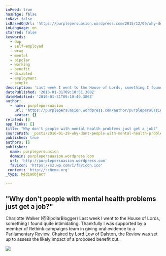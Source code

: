```yaml
---
inFeed: true
hasPage: false
inNav: false
isBasedOnUrl: 'https://purplepersuasion.wordpress.com/2015/12/09/why-dont-people-with-mental-health-problems-just-get-a-job/'
inLanguage: en
starred: false
keywords:
  - dwp
  - self-employed
  - wrag
  - mental
  - bipolar
  - working
  - benefit
  - disabled
  - employment
  - people
description: 'Last week I went to the House of Lords, something I found quite intimidating. Thankfully I was supported by a member of Rethink campaigns team in giving oral evidence to a Parliamentary Review. Chaired by Lord Low of Dalston, the Review was set up to assess the likely impact of a proposed benefit cut.'
datePublished: '2016-01-31T09:10:51.308Z'
dateModified: '2016-01-31T09:10:49.386Z'
author:
  - name: purplepersuasion
    url: 'https://purplepersuasion.wordpress.com/author/purplepersuasion/'
    avatar: {}
related: []
app_links: []
title: "Why don't people with mental health problems just get a job?"
sourcePath: _posts/2016-01-29-why-dont-people-with-mental-health-problems-just-get-a-job.md
published: true
authors: []
publisher:
  name: purplepersuasion
  domain: purplepersuasion.wordpress.com
  url: 'http://purplepersuasion.wordpress.com'
  favicon: 'https://s2.wp.com/i/favicon.ico'
_context: 'http://schema.org'
_type: MediaObject

---
```

<article style=""><h1>"Why don't people with mental health problems just get a job?"</h1><p>Charlotte Walker (@BipolarBlogger) Last week I went to the House of Lords, something I found quite intimidating. Thankfully I was supported by a member of Rethink campaigns team in giving oral evidence to a Parliamentary Review. Chaired by Lord Low of Dalston, the Review was set up to assess the likely impact of a proposed benefit cut.</p><img src="https://s3-us-west-2.amazonaws.com/the-grid-img/p/f5f07e17b73fed6e54861a0e9f63ccce0138e66c.png" /></article>